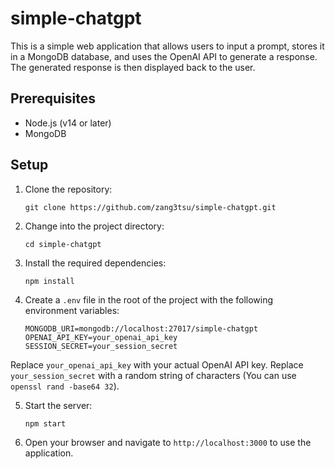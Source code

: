 # simple-chatgpt

This is a simple web application that allows users to input a prompt, stores it in a MongoDB database, and uses the OpenAI API to generate a response. The generated response is then displayed back to the user.

## Prerequisites

- Node.js (v14 or later)
- MongoDB

## Setup

1. Clone the repository:

    ```
    git clone https://github.com/zang3tsu/simple-chatgpt.git
    ```

2. Change into the project directory:

    ```
    cd simple-chatgpt
    ```

3. Install the required dependencies:

    ```
    npm install
    ```

4. Create a `.env` file in the root of the project with the following environment variables:

    ```
    MONGODB_URI=mongodb://localhost:27017/simple-chatgpt
    OPENAI_API_KEY=your_openai_api_key
    SESSION_SECRET=your_session_secret
    ```

Replace `your_openai_api_key` with your actual OpenAI API key. Replace `your_session_secret` with a random string of characters (You can use `openssl rand -base64 32`).

5. Start the server:

    ```
    npm start
    ```
   
6. Open your browser and navigate to `http://localhost:3000` to use the application.